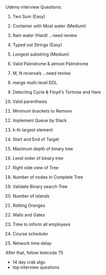 Udemy interview Questions:

1. Two Sum  (Easy)
2. Container with Most water (Medium)
3. Rain water (Hard)  ...need review
4. Typed out Strings (Easy)
5. Longest substring (Medium)

6. Valid Palindrome & almost Palindrome
7. M, N reversals ...need review
8. merge multi-level DDL
9. Detecting Cycle & Floyd's Tortoise and Hare
10. Valid parenthesis

11. Minimum brackets to Remove
12. Implement Queue by Stack
13. k-th largest element
14. Start and End of Target

15. Maximum depth of binary tree
16. Level order of binary tree
17. Right side view of Tree
18. Number of nodes in Complete Tree
19. Validate Binary search Tree

20. Number of islands
21. Rotting Oranges
22. Walls and Gates
23. Time to inform all employees
24. Course scheduler
25. Network time delay







After that, 
follow leetcode 75
+ 14 day crak algo
+ top interview questions